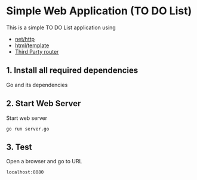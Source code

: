 # Simple Web Application (TO DO List)

This is a simple TO DO List application using

- [net/http](https://golang.org/pkg/net/http/)
- [html/template](https://golang.org/pkg/html/template/)
- [Third Party router](https://github.com/julienschmidt/httprouter)

## 1. Install all required dependencies
  Go and its dependencies

## 2. Start Web Server
  Start web server
  
    go run server.go
## 3. Test
  Open a browser and go to URL

    localhost:8080
